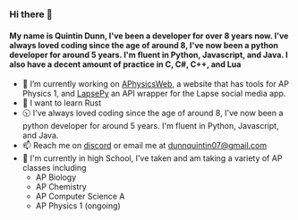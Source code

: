 ### Hi there 👋

#### My name is Quintin Dunn, I've been a developer for over 8 years now. I've always loved coding since the age of around 8, I've now been a python developer for around 5 years. I'm fluent in Python, Javascript, and Java. I also have a decent amount of practice in C, C#, C++, and Lua

- 🔭 I’m currently working on [APhysicsWeb](https://github.com/quintindunn/APPhysicsWeb), a website that has tools for AP Physics 1, and [LapsePy](https://github.com/quintindunn/LapsePy) an API wrapper for the Lapse social media app.
- 🦀 I want to learn Rust
- 🕥 I've always loved coding since the age of around 8, I've now been a python developer for around 5 years. I'm fluent in Python, Javascript, and Java.
- 📫 Reach me on [discord](https://discordapp.com/users/309465127860568067) or email me at [dunnquintin07@gmail.com](mailto:dunnquintin07@gmail.com)
- 🏫 I'm currently in high School, I've taken and am taking a variety of AP classes including
  - AP Biology
  - AP Chemistry
  - AP Computer Science A
  - AP Physics 1 (ongoing)
